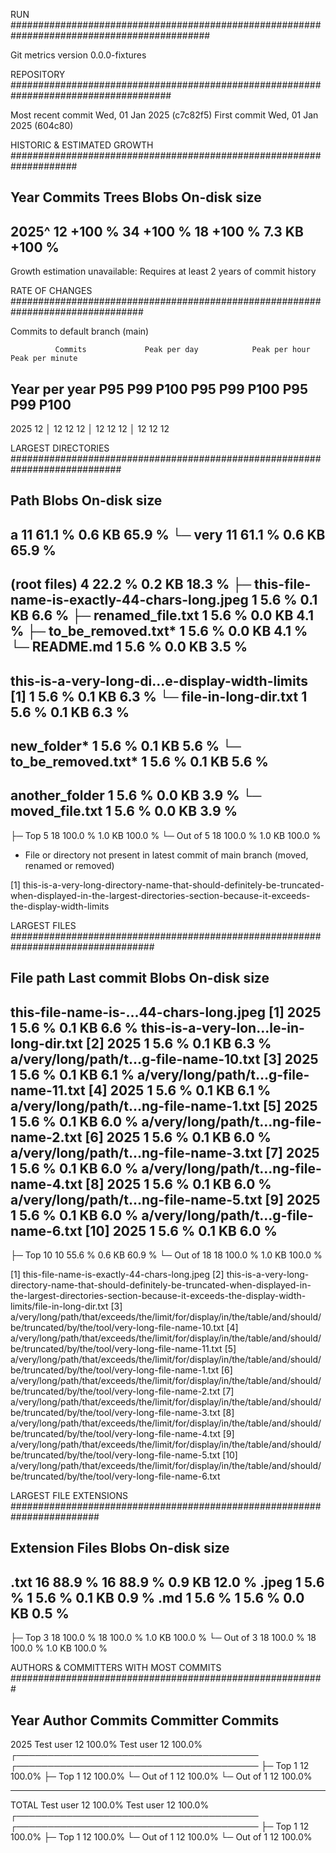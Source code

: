 RUN ############################################################################################

Git metrics version        0.0.0-fixtures

REPOSITORY #####################################################################################

Most recent commit         Wed, 01 Jan 2025 (c7c82f5)
First commit               Wed, 01 Jan 2025 (604c80)

HISTORIC & ESTIMATED GROWTH ####################################################################

Year        Commits                  Trees                  Blobs           On-disk size
------------------------------------------------------------------------------------------------
2025^            12  +100 %             34  +100 %             18  +100 %         7.3 KB  +100 %
------------------------------------------------------------------------------------------------
Growth estimation unavailable: Requires at least 2 years of commit history

RATE OF CHANGES ################################################################################

Commits to default branch (main)

              Commits             Peak per day            Peak per hour          Peak per minute
Year         per year        P95    P99   P100        P95    P99   P100        P95    P99   P100
------------------------------------------------------------------------------------------------
2025               12   │     12     12     12   │     12     12     12   │     12     12     12

LARGEST DIRECTORIES ############################################################################

Path                                                        Blobs           On-disk size
------------------------------------------------------------------------------------------------
a                                                              11  61.1 %         0.6 KB  65.9 %
└─ very                                                        11  61.1 %         0.6 KB  65.9 %
------------------------------------------------------------------------------------------------
(root files)                                                    4  22.2 %         0.2 KB  18.3 %
├─ this-file-name-is-exactly-44-chars-long.jpeg                 1   5.6 %         0.1 KB   6.6 %
├─ renamed_file.txt                                             1   5.6 %         0.0 KB   4.1 %
├─ to_be_removed.txt*                                           1   5.6 %         0.0 KB   4.1 %
└─ README.md                                                    1   5.6 %         0.0 KB   3.5 %
------------------------------------------------------------------------------------------------
this-is-a-very-long-di...e-display-width-limits [1]             1   5.6 %         0.1 KB   6.3 %
└─ file-in-long-dir.txt                                         1   5.6 %         0.1 KB   6.3 %
------------------------------------------------------------------------------------------------
new_folder*                                                     1   5.6 %         0.1 KB   5.6 %
└─ to_be_removed.txt*                                           1   5.6 %         0.1 KB   5.6 %
------------------------------------------------------------------------------------------------
another_folder                                                  1   5.6 %         0.0 KB   3.9 %
└─ moved_file.txt                                               1   5.6 %         0.0 KB   3.9 %
------------------------------------------------------------------------------------------------
├─ Top 5                                                       18 100.0 %         1.0 KB 100.0 %
└─ Out of 5                                                    18 100.0 %         1.0 KB 100.0 %

* File or directory not present in latest commit of main branch (moved, renamed or removed)

[1] this-is-a-very-long-directory-name-that-should-definitely-be-truncated-when-displayed-in-the-largest-directories-section-because-it-exceeds-the-display-width-limits

LARGEST FILES ##################################################################################

File path                              Last commit          Blobs           On-disk size
------------------------------------------------------------------------------------------------
this-file-name-is-...44-chars-long.jpeg [1]   2025              1   5.6 %         0.1 KB   6.6 %
this-is-a-very-lon...le-in-long-dir.txt [2]   2025              1   5.6 %         0.1 KB   6.3 %
a/very/long/path/t...g-file-name-10.txt [3]   2025              1   5.6 %         0.1 KB   6.1 %
a/very/long/path/t...g-file-name-11.txt [4]   2025              1   5.6 %         0.1 KB   6.1 %
a/very/long/path/t...ng-file-name-1.txt [5]   2025              1   5.6 %         0.1 KB   6.0 %
a/very/long/path/t...ng-file-name-2.txt [6]   2025              1   5.6 %         0.1 KB   6.0 %
a/very/long/path/t...ng-file-name-3.txt [7]   2025              1   5.6 %         0.1 KB   6.0 %
a/very/long/path/t...ng-file-name-4.txt [8]   2025              1   5.6 %         0.1 KB   6.0 %
a/very/long/path/t...ng-file-name-5.txt [9]   2025              1   5.6 %         0.1 KB   6.0 %
a/very/long/path/t...g-file-name-6.txt [10]   2025              1   5.6 %         0.1 KB   6.0 %
------------------------------------------------------------------------------------------------
├─ Top 10                                                      10  55.6 %         0.6 KB  60.9 %
└─ Out of 18                                                   18 100.0 %         1.0 KB 100.0 %

[1] this-file-name-is-exactly-44-chars-long.jpeg
[2] this-is-a-very-long-directory-name-that-should-definitely-be-truncated-when-displayed-in-the-largest-directories-section-because-it-exceeds-the-display-width-limits/file-in-long-dir.txt
[3] a/very/long/path/that/exceeds/the/limit/for/display/in/the/table/and/should/be/truncated/by/the/tool/very-long-file-name-10.txt
[4] a/very/long/path/that/exceeds/the/limit/for/display/in/the/table/and/should/be/truncated/by/the/tool/very-long-file-name-11.txt
[5] a/very/long/path/that/exceeds/the/limit/for/display/in/the/table/and/should/be/truncated/by/the/tool/very-long-file-name-1.txt
[6] a/very/long/path/that/exceeds/the/limit/for/display/in/the/table/and/should/be/truncated/by/the/tool/very-long-file-name-2.txt
[7] a/very/long/path/that/exceeds/the/limit/for/display/in/the/table/and/should/be/truncated/by/the/tool/very-long-file-name-3.txt
[8] a/very/long/path/that/exceeds/the/limit/for/display/in/the/table/and/should/be/truncated/by/the/tool/very-long-file-name-4.txt
[9] a/very/long/path/that/exceeds/the/limit/for/display/in/the/table/and/should/be/truncated/by/the/tool/very-long-file-name-5.txt
[10] a/very/long/path/that/exceeds/the/limit/for/display/in/the/table/and/should/be/truncated/by/the/tool/very-long-file-name-6.txt

LARGEST FILE EXTENSIONS ########################################################################

Extension                            Files                  Blobs           On-disk size
------------------------------------------------------------------------------------------------
.txt                                    16  88.9 %             16  88.9 %         0.9 KB  12.0 %
.jpeg                                    1   5.6 %              1   5.6 %         0.1 KB   0.9 %
.md                                      1   5.6 %              1   5.6 %         0.0 KB   0.5 %
------------------------------------------------------------------------------------------------
├─ Top 3                                18 100.0 %             18 100.0 %         1.0 KB 100.0 %
└─ Out of 3                             18 100.0 %             18 100.0 %         1.0 KB 100.0 %

AUTHORS & COMMITTERS WITH MOST COMMITS #########################################################

Year    Author                   Commits                Committer                Commits
------------------------------------------------------------------------------------------------

2025    Test user                     12  100.0%        Test user                     12  100.0%
        ┌───────────────────────────────────────        ┌───────────────────────────────────────
        ├─ Top 1                      12  100.0%        ├─ Top 1                      12  100.0%
        └─ Out of 1                   12  100.0%        └─ Out of 1                   12  100.0%

------------------------------------------------------------------------------------------------

TOTAL   Test user                     12  100.0%        Test user                     12  100.0%
        ┌───────────────────────────────────────        ┌───────────────────────────────────────
        ├─ Top 1                      12  100.0%        ├─ Top 1                      12  100.0%
        └─ Out of 1                   12  100.0%        └─ Out of 1                   12  100.0%

